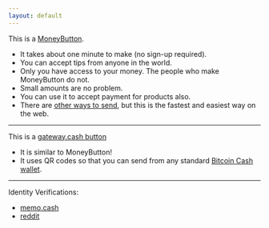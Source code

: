 ```yaml
---
layout: default
---
```


This is a [MoneyButton](https://www.moneybutton.com/).

<div class="money-button"
  data-to="363"
  data-amount=".2"
  data-currency="USD"
  data-label="for great good"
  data-hide-amount="undefined"
  data-client-identifier="629ca05d51fa1f00064c8c5ad08855cc"
  data-button-id="1537751432581"
  data-button-data="{}"
  data-type="tip"
></div>

- It takes about one minute to make (no sign-up required).
- You can accept tips from anyone in the world.
- Only you have access to your money. The people who make MoneyButton do not.
- Small amounts are no problem.
- You can use it to accept payment for products also.
- There are [other ways to send](https://bitcoincashers.org/), but this is the fastest and easiest way on the web.


----

This is a [gateway.cash button](https://gateway.cash/)

<div
  class="payButton"
  id="pay-unique-id-027354"
  merchantID="1e9a3df29374e614"
  paymentID="Tip gateway"
  currency="BCH"
  amount="0.0011"
  buttonText="Try me"
  dialogTitle="Bitcoin is Cash"
></div>

- It is similar to MoneyButton!
- It uses QR codes so that you can send from any standard [Bitcoin Cash wallet](https://bitcoincashers.org/resources/wallets).

----

Identity Verifications:
- [memo.cash](https://memo.cash/profile/1Ab9jdpVyr5kC5WALH3p8vbSYSP8NGVNbX)
- [reddit](https://www.reddit.com/user/emergent_reasons)
